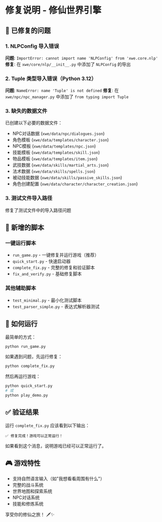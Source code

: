 # 修复说明 - 修仙世界引擎

## 🔧 已修复的问题

### 1. NLPConfig 导入错误
**问题**: `ImportError: cannot import name 'NLPConfig' from 'xwe.core.nlp'`
**修复**: 在 `xwe/core/nlp/__init__.py` 中添加了 `NLPConfig` 的导出

### 2. Tuple 类型导入错误（Python 3.12）
**问题**: `NameError: name 'Tuple' is not defined`
**修复**: 在 `xwe/npc/npc_manager.py` 中添加了 `from typing import Tuple`

### 3. 缺失的数据文件
已创建以下必要的数据文件：
- NPC对话数据 (`xwe/data/npc/dialogues.json`)
- 角色模板 (`xwe/data/templates/character.json`)
- NPC模板 (`xwe/data/templates/npc.json`)
- 技能模板 (`xwe/data/templates/skill.json`)
- 物品模板 (`xwe/data/templates/item.json`)
- 武技数据 (`xwe/data/skills/martial_arts.json`)
- 法术数据 (`xwe/data/skills/spells.json`)
- 被动技能数据 (`xwe/data/skills/passive_skills.json`)
- 角色创建配置 (`xwe/data/character/character_creation.json`)

### 3. 测试文件导入路径
修复了测试文件中的导入路径问题

## 📄 新增的脚本

### 一键运行脚本
- `run_game.py` - 一键修复并运行游戏（推荐）
- `quick_start.py` - 快速启动器
- `complete_fix.py` - 完整的修复和验证脚本
- `fix_and_verify.py` - 基础修复脚本

### 其他辅助脚本
- `test_minimal.py` - 最小化测试脚本
- `test_parser_simple.py` - 表达式解析器测试

## 🚀 如何运行

最简单的方式：
```bash
python run_game.py
```

如果遇到问题，先运行修复：
```bash
python complete_fix.py
```

然后再运行游戏：
```bash
python quick_start.py
# 或
python play_demo.py
```

## ✅ 验证结果

运行 `complete_fix.py` 应该看到以下输出：
```
✅ 修复完成！游戏可以正常运行！
```

如果看到这个消息，说明游戏已经可以正常运行了。

## 🎮 游戏特性

- 支持自然语言输入（如"我想看看周围有什么"）
- 完整的战斗系统
- 世界地图和探索系统
- NPC对话系统
- 技能和修炼系统

享受你的修仙之旅！ 🗡️✨

